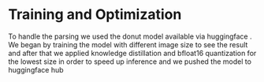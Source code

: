 # Training and Optimization

To handle the parsing we used the donut model available via huggingface . We began by training the model with different image size to see the result and after that we applied knowledge distillation and bfloat16 quantization for the lowest size in order to speed up inference and we pushed the model to huggingface hub 

